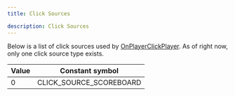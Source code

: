 ```yaml
---
title: Click Sources

description: Click Sources
---
```


Below is a list of click sources used by [OnPlayerClickPlayer](../callbacks/OnPlayerClickPlayer). As of right now, only one click source type exists.

| Value | Constant symbol         |
| ----- | ----------------------- |
| 0     | CLICK_SOURCE_SCOREBOARD |
